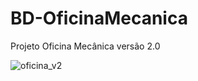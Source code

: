 # BD-OficinaMecanica

Projeto Oficina Mecânica versão 2.0

![oficina_v2](https://user-images.githubusercontent.com/52809806/189553431-22175f6c-c4f8-4aca-94ed-6aef97209100.png)


